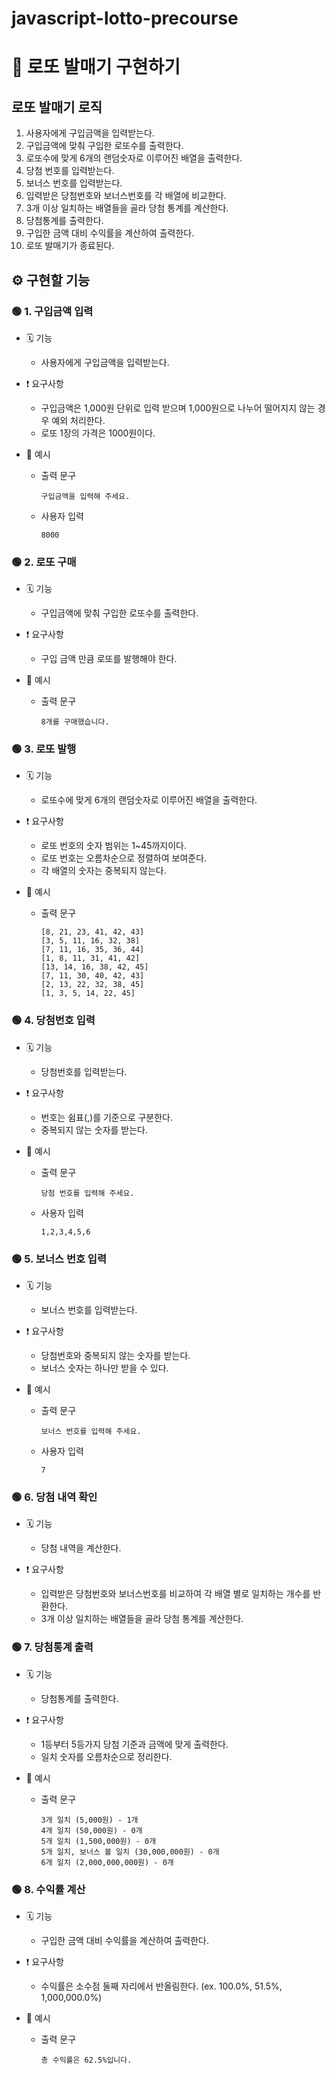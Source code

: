 # javascript-lotto-precourse

# 🎱 로또 발매기 구현하기

## 로또 발매기 로직

1. 사용자에게 구입금액을 입력받는다.
2. 구입금액에 맞춰 구입한 로또수를 출력한다.
3. 로또수에 맞게 6개의 랜덤숫자로 이루어진 배열을 출력한다.
4. 당첨 번호를 입력받는다.
5. 보너스 번호를 입력받는다.
6. 입력받은 당첨번호와 보너스번호를 각 배열에 비교한다.
7. 3개 이상 일치하는 배열들을 골라 당첨 통계를 계산한다.
8. 당첨통계를 출력한다.
9. 구입한 금액 대비 수익률을 계산하여 출력한다.
10. 로또 발매기가 종료된다.

## ⚙️ 구현할 기능

### 🟢 1. 구입금액 입력

- 🗓️ 기능

  - 사용자에게 구입금액을 입력받는다.

- ❗️ 요구사항

  - 구입금액은 1,000원 단위로 입력 받으며 1,000원으로 나누어 떨어지지 않는 경우 예외 처리한다.
  - 로또 1장의 가격은 1000원이다.

- 🔎 예시
  - 출력 문구
    ```
    구입금액을 입력해 주세요.
    ```
  - 사용자 입력
    ```
    8000
    ```

### 🟢 2. 로또 구매

- 🗓️ 기능

  - 구입금액에 맞춰 구입한 로또수를 출력한다.

- ❗️ 요구사항

  - 구입 금액 만큼 로또를 발행해야 한다.

- 🔎 예시
  - 출력 문구
    ```
    8개를 구매했습니다.
    ```

### 🟢 3. 로또 발행

- 🗓️ 기능

  - 로또수에 맞게 6개의 랜덤숫자로 이루어진 배열을 출력한다.

- ❗️ 요구사항

  - 로또 번호의 숫자 범위는 1~45까지이다.
  - 로또 번호는 오름차순으로 정렬하여 보여준다.
  - 각 배열의 숫자는 중복되지 않는다.

- 🔎 예시
  - 출력 문구
    ```
    [8, 21, 23, 41, 42, 43]
    [3, 5, 11, 16, 32, 38]
    [7, 11, 16, 35, 36, 44]
    [1, 8, 11, 31, 41, 42]
    [13, 14, 16, 38, 42, 45]
    [7, 11, 30, 40, 42, 43]
    [2, 13, 22, 32, 38, 45]
    [1, 3, 5, 14, 22, 45]
    ```

### 🟢 4. 당첨번호 입력

- 🗓️ 기능

  - 당첨번호를 입력받는다.

- ❗️ 요구사항

  - 번호는 쉼표(,)를 기준으로 구분한다.
  - 중복되지 않는 숫자를 받는다.

- 🔎 예시
  - 출력 문구
    ```
    당첨 번호를 입력해 주세요.
    ```
  - 사용자 입력
    ```
    1,2,3,4,5,6
    ```

### 🟢 5. 보너스 번호 입력

- 🗓️ 기능

  - 보너스 번호를 입력받는다.

- ❗️ 요구사항

  - 당첨번호와 중복되지 않는 숫자를 받는다.
  - 보너스 숫자는 하나만 받을 수 있다.

- 🔎 예시
  - 출력 문구
    ```
    보너스 번호를 입력해 주세요.
    ```
  - 사용자 입력
    ```
    7
    ```

### 🟢 6. 당첨 내역 확인

- 🗓️ 기능

  - 당첨 내역을 계산한다.

- ❗️ 요구사항
  - 입력받은 당첨번호와 보너스번호를 비교하여 각 배열 별로 일치하는 개수를 반환한다.
  - 3개 이상 일치하는 배열들을 골라 당첨 통계를 계산한다.

### 🟢 7. 당첨통계 출력

- 🗓️ 기능

  - 당첨통계를 출력한다.

- ❗️ 요구사항

  - 1등부터 5등가지 당첨 기준과 금액에 맞게 출력한다.
  - 일치 숫자를 오름차순으로 정리한다.

- 🔎 예시
  - 출력 문구
    ```
    3개 일치 (5,000원) - 1개
    4개 일치 (50,000원) - 0개
    5개 일치 (1,500,000원) - 0개
    5개 일치, 보너스 볼 일치 (30,000,000원) - 0개
    6개 일치 (2,000,000,000원) - 0개
    ```

### 🟢 8. 수익률 계산

- 🗓️ 기능

  - 구입한 금액 대비 수익률을 계산하여 출력한다.

- ❗️ 요구사항

  - 수익률은 소수점 둘째 자리에서 반올림한다. (ex. 100.0%, 51.5%, 1,000,000.0%)

- 🔎 예시
  - 출력 문구
    ```
    총 수익률은 62.5%입니다.
    ```
